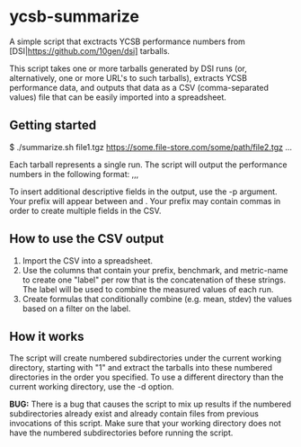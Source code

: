 # ycsb-summarize
A simple script that exctracts YCSB performance numbers from
[DSI|https://github.com/10gen/dsi] tarballs.

This script takes one or more tarballs generated by DSI runs (or,
alternatively, one or more URL's to such tarballs), extracts YCSB
performance data, and outputs that data as a CSV (comma-separated
values) file that can be easily imported into a spreadsheet.

## Getting started

$ ./summarize.sh file1.tgz https://some.file-store.com/some/path/file2.tgz ...

Each tarball represents a single run.
The script will output the performance numbers in the following format:
<run-number>,<benchmark>,<metric-name>,<value>

To insert additional descriptive fields in the output, use the -p <prefix>
argument. Your prefix will appear between <run-number> and <prefix>.
Your prefix may contain commas in order to create multiple fields in
the CSV.

## How to use the CSV output

1. Import the CSV into a spreadsheet.
2. Use the columns that contain your prefix, benchmark, and metric-name to
   create one "label" per row that is the concatenation of these strings.
   The label will be used to combine the measured values of each run.
3. Create formulas that conditionally combine (e.g. mean, stdev) the values
   based on a filter on the label.

## How it works

The script will create numbered subdirectories under the current
working directory, starting with "1" and extract the tarballs into
these numbered directories in the order you specified. To use a different
directory than the current working directory, use the -d option.

**BUG:** There is a bug that causes the script to mix up results if the
numbered subdirectories already exist and already contain files from
previous invocations of this script. Make sure that your working directory
does not have the numbered subdirectories before running the script.

